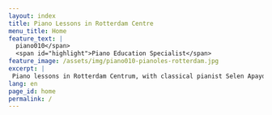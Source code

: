 ```yaml
---
layout: index
title: Piano Lessons in Rotterdam Centre
menu_title: Home
feature_text: |
  piano010</span>
  <span id="highlight">Piano Education Specialist</span>
feature_image: /assets/img/piano010-pianoles-rotterdam.jpg
excerpt: |
 Piano lessons in Rotterdam Centrum, with classical pianist Selen Apaydin, piano teacher with 20 years of experience in piano education. Private piano lessons in Rotterdam Centre or online. From beginners to advanced players, acquire professional pianist skills. Learn music theory, artistic values, and composition techniques. Overcome challenges, fill knowledge gaps, and accelerate your piano journey with a concert pianist's unique guidance.
lang: en
page_id: home
permalink: /
---
```

